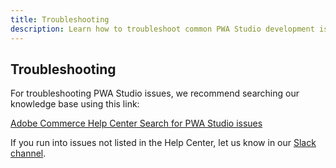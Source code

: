 ```yaml
---
title: Troubleshooting
description: Learn how to troubleshoot common PWA Studio development issues.
---
```


## Troubleshooting

For troubleshooting PWA Studio issues, we recommend searching our knowledge base using this link:

[Adobe Commerce Help Center Search for PWA Studio issues](https://experienceleague.adobe.com/docs/commerce-knowledge-base/kb/overview.html)

If you run into issues not listed in the Help Center, let us know in our [Slack channel].

[Slack channel]: https://magentocommeng.slack.com/messages/C71HNKYS2/team/UAFV915FB/
